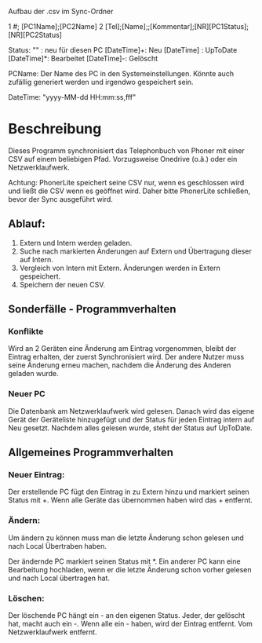 Aufbau der .csv im Sync-Ordner

1 #; [PC1Name];[PC2Name]
2 [Tel];[Name];;[Kommentar];[NR][PC1Status];[NR][PC2Status]

Status: 
    ""           :  neu für diesen PC
    [DateTime]+:  Neu
    [DateTime] :  UpToDate
    [DateTime]*:  Bearbeitet
    [DateTime]-:  Gelöscht

PCName: 
Der Name des PC in den Systemeinstellungen. Könnte auch zufällig generiert werden und irgendwo gespeichert sein.

DateTime: "yyyy-MM-dd HH:mm:ss,fff"

# Beschreibung
Dieses Programm synchronisiert das Telephonbuch von Phoner mit einer CSV auf einem beliebigen Pfad. Vorzugsweise Onedrive (o.ä.) oder ein Netzwerklaufwerk. 

Achtung: PhonerLite speichert seine CSV nur, wenn es geschlossen wird und ließt die
CSV wenn es geöffnet wird. Daher bitte PhonerLite schließen, bevor der Sync ausgeführt wird.

## Ablauf:
1. Extern und Intern werden geladen.
2. Suche nach markierten Änderungen auf Extern und Übertragung dieser auf Intern.
3. Vergleich von Intern mit Extern. Änderungen werden in Extern gespeichert.
4. Speichern der neuen CSV.

## Sonderfälle - Programmverhalten
### Konflikte
Wird an 2 Geräten eine Änderung am Eintrag vorgenommen, bleibt der Eintrag erhalten, der zuerst Synchronisiert wird. Der andere Nutzer muss seine Änderung erneu machen, nachdem die Änderung des Anderen geladen wurde.

### Neuer PC
Die Datenbank am Netzwerklaufwerk wird gelesen. Danach wird das eigene Gerät der Geräteliste hinzugefügt und der Status für jeden Eintrag intern auf Neu gesetzt. Nachdem alles gelesen wurde, steht der Status auf UpToDate.

## Allgemeines Programmverhalten
### Neuer Eintrag:
Der erstellende PC fügt den Eintrag in zu Extern hinzu und markiert seinen Status mit +. Wenn alle Geräte das übernommen haben wird das + entfernt.

### Ändern:
Um ändern zu können muss man die letzte Änderung schon gelesen und nach Local Übertraben haben.

Der ändernde PC markiert seinen Status mit *. Ein anderer PC kann eine Bearbeitung hochladen, wenn er die letzte Änderung schon vorher gelesen und nach Local übertragen hat.

### Löschen:
Der löschende PC hängt ein - an den eigenen Status. Jeder, der gelöscht hat, macht auch ein -. Wenn alle ein - haben, wird der Eintrag entfernt. Vom Netzwerklaufwerk entfernt.